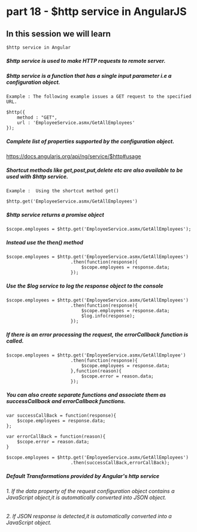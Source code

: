 # part 18 - $http service in AngularJS

## In this session we will learn

    $http service in Angular

##### $http service is used to make HTTP requests to remote server.

##### $http service is a function that has a single input parameter i.e a configuration object.

    Example : The following example issues a GET request to the specified URL.

    $http({
        method : "GET",
        url : 'EmployeeService.asmx/GetAllEmployees'
    });

##### Complete list of properties supported by the configuration object.
https://docs.angularjs.org/api/ng/service/$http#usage

##### Shortcut methods like get,post,put,delete etc are also available to be used with $http service.
    
    Example :  Using the shortcut method get()

    $http.get('EmployeeService.asmx/GetAllEmployees')

##### $http service returns a promise object

    $scope.employees = $http.get('EmployeeService.asmx/GetAllEmployees');

##### Instead use the then() method

    $scope.employees = $http.get('EmployeeService.asmx/GetAllEmployees')
                            .then(function(response){
                                $scope.employees = response.data;
                            });

##### Use the $log service to log the response object to the console

    $scope.employees = $http.get('EmployeeService.asmx/GetAllEmployees')
                            .then(function(response){
                                $scope.employees = response.data;
                                $log.info(response);
                            });

##### If there is an error processing the request, the errorCallback function is called.

    $scope.employees = $http.get('EmployeeService.asmx/GetAllEmployee')
                            .then(function(response){
                                $scope.employees = response.data;
                            },function(reason){
                                $scope.error = reason.data;
                            });

##### You can also create separate functions and associate them as successCallback and errorCallback functions.

    var successCallBack = function(response){
        $scope.employees = response.data;
    };

    var errorCallBack = function(reason){
        $scope.error = reason.data;
    }

    $scope.employees = $http.get('EmployeeService.asmx/GetAllEmployees')
                            .then(successCallBack,errorCallBack);

##### Default Transformations provided by Angular's http service

###### 1. If the data property of the request configuration object contains a JavaScript object,it is automatically converted into JSON object.

###### 2. If JSON response is detected,it is automatically converted into a JavaScript object.